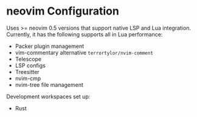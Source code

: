 # neovim Configuration

Uses >= neovim 0.5 versions that support native LSP and Lua integration.
Currently, it has the following supports all in Lua performance:

- Packer plugin management
- vim-commentary alternative `terrortylor/nvim-comment`
- Telescope
- LSP configs
- Treesitter
- nvim-cmp
- nvim-tree file management

Development workspaces set up:

- Rust

